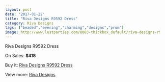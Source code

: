 ```yaml
---
layout: post
date: '2017-01-22'
title: "Riva Designs R9592 Dress"
category: Riva Designs
tags: ["beaded","evening","charming","designs","prom"]
image: http://www.lustparties.com/8083-thickbox_default/riva-designs-r9592-dress.jpg
---
```

Riva Designs R9592 Dress

On Sales: **$418**
<a href="https://www.lustparties.com/en/riva-designs/2707-riva-designs-r9592-dress.html"><amp-img layout="responsive" width="600" height="600" src="//www.lustparties.com/8083-thickbox_default/riva-designs-r9592-dress.jpg" alt="Riva Designs R9592 Dress 0" /></a>
<a href="https://www.lustparties.com/en/riva-designs/2707-riva-designs-r9592-dress.html"><amp-img layout="responsive" width="600" height="600" src="//www.lustparties.com/8085-thickbox_default/riva-designs-r9592-dress.jpg" alt="Riva Designs R9592 Dress 1" /></a>
<a href="https://www.lustparties.com/en/riva-designs/2707-riva-designs-r9592-dress.html"><amp-img layout="responsive" width="600" height="600" src="//www.lustparties.com/8084-thickbox_default/riva-designs-r9592-dress.jpg" alt="Riva Designs R9592 Dress 2" /></a>

Buy it: [Riva Designs R9592 Dress](https://www.lustparties.com/en/riva-designs/2707-riva-designs-r9592-dress.html "Riva Designs R9592 Dress")

View more: [Riva Designs](https://www.lustparties.com/en/6-riva-designs "Riva Designs")